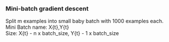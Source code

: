 ### Mini-batch gradient descent

Split m examples into small baby batch with 1000 examples each.<br/>
Mini Batch name: X{t},Y{t} <br/>
Size: X{t} - n x batch_size, Y{t} - 1 x batch_size <br/>

